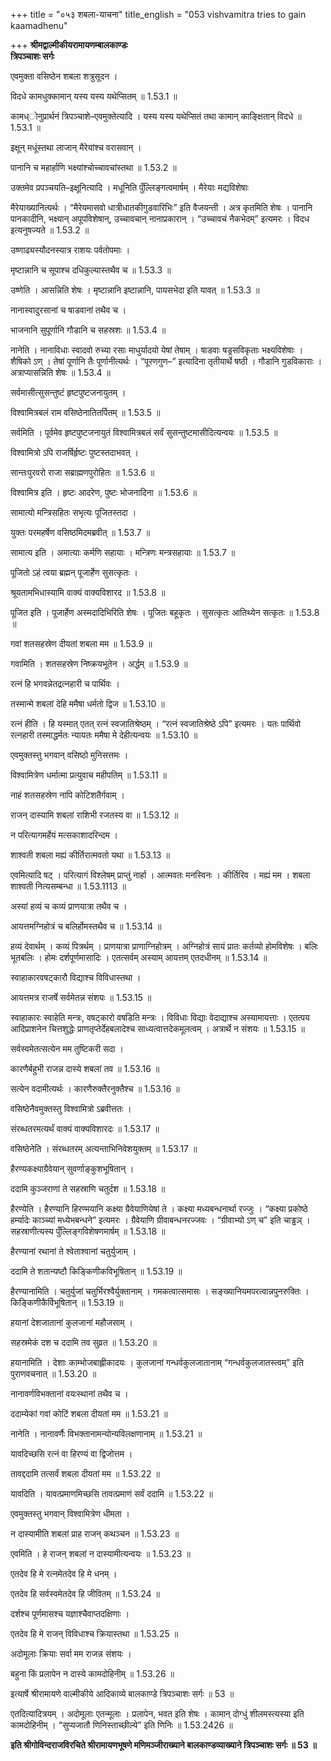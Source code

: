 +++
title = "०५३ शबला-याचना"
title_english = "053 vishvamitra tries to gain kaamadhenu"

+++
**श्रीमद्वाल्मीकीयरामायणम्बालकाण्डः  
त्रिपञ्चाशः सर्गः**

एवमुक्ता वसिष्ठेन शबला शत्रुसूदन ।

विदधे कामधुक्कामान् यस्य यस्य यथेप्सितम् ॥ 1.53.1 ॥

कामध्ोनुप्रार्थनं त्रिपञ्चाशे–एवमुक्तेत्यादि । यस्य यस्य यथेप्सितं तथा कामान् काङ्क्षितान् विदधे ॥ 1.53.1 ॥

इक्षून् मधूंस्तथा लाजान् मैरेयांश्च वरासवान् ।

पानानि च महार्हाणि भक्ष्यांश्चोच्चावचांस्तथा ॥ 1.53.2 ॥

उक्तमेव प्रपञ्चयति–इक्षूनित्यादि । मधूनिति पुँल्लिङ्गत्वमार्षम् । मैरेयाः मद्यविशेषाः

मैरेयाख्यानित्यर्थः । “मैरेयमासवो धात्रीधातकीगुडवारिभिः” इति वैजयन्ती । अत्र कृतमिति शेषः । पानानि पानकादीनि, भक्ष्यान् अपूपविशेषान्, उच्चावचान् नानाप्रकारान् । “उच्चावचं नैकभेदम्” इत्यमरः । विदध इत्यनुषज्यते ॥ 1.53.2 ॥

उष्णाढ्यस्यौदनस्यात्र राशयः पर्वतोपमाः ।

मृष्टान्नानि च सूपाश्च दधिकुल्यास्तथैव च ॥ 1.53.3 ॥

उष्णेति । आसन्निति शेषः । मृष्टान्नानि इष्टान्नानि, पायसभेदा इति यावत् ॥ 1.53.3 ॥

नानास्वादुरसानां च षाडवानां तथैव च ।

भाजनानि सुपूर्णानि गौडानि च सहस्रशः ॥ 1.53.4 ॥

नानेति । नानाविधाः स्वादवो रुच्या रसाः माधुर्यादयो येषां तेषाम् । षाडवाः षड्रसविकृताः भक्ष्यविशेषाः । शैषिको ऽण् । तेषां पूर्णानि तैः पूर्णानीत्यर्थः । “पूरणगुण–” इत्यादिना तृतीयार्थे षष्ठी । गौडानि गुडविकाराः । अत्राप्यासन्निति शेषः ॥ 1.53.4 ॥

सर्वमासीत्सुसन्तुष्टं हृष्टपुष्टजनायुतम् ।

विश्वामित्रबलं राम वसिष्ठेनातितर्पितम् ॥ 1.53.5 ॥

सर्वमिति । पूर्वमेव हृष्टपुष्टजनायुतं विश्वामित्रबलं सर्वं सुसन्तुष्टमासीदित्यन्वयः ॥ 1.53.5 ॥

विश्वामित्रो ऽपि राजर्षिर्हृष्टः पुष्टस्तदाभवत् ।

सान्तःपुरवरो राजा सब्राह्मणपुरोहितः ॥ 1.53.6 ॥

विश्वामित्र इति । हृष्टः आदरेण, पुष्टः भोजनादिना ॥ 1.53.6 ॥

सामात्यो मन्त्रिसहितः सभृत्यः पूजितस्तदा ।

युक्तः परमहर्षेण वसिष्ठमिदमब्रवीत् ॥ 1.53.7 ॥

सामात्य इति । अमात्याः कर्मणि सहायाः । मन्त्रिणः मन्त्रसहायाः ॥ 1.53.7 ॥

पूजितो ऽहं त्वया ब्रह्मन् पूजार्हेण सुसत्कृतः ।

श्रूयतामभिधास्यामि वाक्यं वाक्यविशारद ॥ 1.53.8 ॥

पूजित इति । पूजार्हेण अस्मदादिभिरिति शेषः । पूजितः बहूकृतः । सुसत्कृतः आतिथ्येन सत्कृतः ॥ 1.53.8 ॥

गवां शतसहस्रेण दीयतां शबला मम ॥ 1.53.9 ॥

गवामिति । शतसहस्रेण निष्क्रयभूतेन । अर्द्धम् ॥ 1.53.9 ॥

रत्नं हि भगवन्नेतद्रत्नहारी च पार्थिवः ।

तस्मान्मे शबलां देहि ममैषा धर्मतो द्विज ॥ 1.53.10 ॥

रत्नं हीति । हि यस्मात् एतत् रत्नं स्वजातिश्रेष्ठम् । “रत्नं स्वजातिश्रेष्ठे ऽपि” इत्यमरः । यतः पार्थिवो रत्नहारी तस्माद्धर्मतः न्यायतः ममैषा मे देहीत्यन्वयः ॥ 1.53.10 ॥

एवमुक्तस्तु भगवान् वसिष्ठो मुनिसत्तमः ।

विश्वामित्रेण धर्मात्मा प्रत्युवाच महीपतिम् ॥ 1.53.11 ॥

नाहं शतसहस्रेण नापि कोटिशतैर्गवाम् ।

राजन् दास्यामि शबलां राशिभी रजतस्य वा ॥ 1.53.12 ॥

न परित्यागमर्हेयं मत्सकाशादरिन्दम ।

शाश्वती शबला मह्यं कीर्तिरात्मवतो यथा ॥ 1.53.13 ॥

एवमित्यादि षट् । परित्यागं विश्लेषम् प्राप्तुं नार्हा । आत्मवतः मनस्विनः । कीर्तिरिव । मह्यं मम । शबला शाश्वती नित्यसम्बन्धा ॥ 1.53.1113 ॥

अस्यां हव्यं च कव्यं प्राणयात्रा तथैव च ।

आयत्तमग्निहोत्रं च बलिर्होमस्तथैव च ॥ 1.53.14 ॥

हव्यं देवार्थम् । कव्यं पित्रर्थम् । प्राणयात्रा प्राणाग्निहोत्रम् । अग्निहोत्रं सायं प्रातः कर्तव्यो होमविशेषः । बलिः भूतबलिः । होमः दर्शपूर्णमासादिः । एतत्सर्वम् अस्याम् आयत्तम् एतदधीनम् ॥ 1.53.14 ॥

स्वाहाकारवषट्कारौ विद्याश्च विविधास्तथा ।

आयत्तमत्र राजर्षे सर्वमेतन्न संशयः ॥ 1.53.15 ॥

स्वाहाकारः स्वाहेति मन्त्रः, वषट्कारो वषडिति मन्त्रः । विविधाः विद्याः वेदाद्याश्च अस्यामायत्ताः । एतत्पय आदिप्राशनेन चित्तशुद्धेः प्राणतृप्तेर्देहबलादेश्च साध्यत्वात्तदेकमूलत्वम् । अत्रार्थे न संशयः ॥ 1.53.15 ॥

सर्वस्वमेतत्सत्येन मम तुष्टिकरी सदा ।

कारणैर्बहुभी राजन्न दास्ये शबलां तव ॥ 1.53.16 ॥

सत्येन वदामीत्यर्थः । कारणैरुक्तैरनुक्तैश्च ॥ 1.53.16 ॥

वसिष्ठेनैवमुक्तस्तु विश्वामित्रो ऽब्रवीत्ततः ।

संरब्धतरमत्यर्थं वाक्यं वाक्यविशारदः ॥ 1.53.17 ॥

वसिष्ठेनेति । संरब्धतरम् अत्यन्ताभिनिवेशयुक्तम् ॥ 1.53.17 ॥

हैरण्यकक्ष्याग्रैवेयान् सुवर्णाङ्कुशभूषितान् ।

ददामि कुञ्जराणां ते सहस्राणि चतुर्दश ॥ 1.53.18 ॥

हैरण्येति । हैरण्यानि हिरण्मयानि कक्ष्या ग्रैवेयाणियेषां ते । कक्ष्या मध्यबन्धनार्था रज्जुः । “कक्ष्या प्रकोष्ठे हर्म्यादेः काञ्च्यां मध्येभबन्धने” इत्यमरः । ग्रैवेयाणि ग्रीवाबन्धनरज्जवः । “ग्रीवाभ्यो ऽण् च” इति चाड्ढञ् । सहस्राणीत्यस्य पुँल्लिङ्गविशेषणमार्षम् ॥ 1.53.18 ॥

हैरण्यानां रथानां ते श्वेताश्वानां चतुर्युजाम् ।

ददामि ते शतान्यष्टौ किङ्किणीकविभूषितान् ॥ 1.53.19 ॥

हैरण्यानामिति । चतुर्युजां चतुर्भिरश्वैर्युक्तानाम् । गमकत्वात्समासः । सङ्ख्यानियमपरत्वान्नपुनरुक्तिः । किङ्किणीकैर्विभूषितान् ॥ 1.53.19 ॥

हयानां देशजातानां कुलजानां महौजसाम् ।

सहस्रमेकं दश च ददामि तव सुव्रत ॥ 1.53.20 ॥

हयानामिति । देशाः काम्भोजबाह्लीकादयः । कुलजानां गन्धर्वकुलजातानाम् “गन्धर्वकुलजातस्त्वम्” इति पुराणवचनात् ॥ 1.53.20 ॥

नानावर्णविभक्तानां वयःस्थानां तथैव च ।

ददाम्येकां गवां कोटिं शबला दीयतां मम ॥ 1.53.21 ॥

नानेति । नानावर्णैः विभक्तानामन्योन्यविलक्षणानाम् ॥ 1.53.21 ॥

यावदिच्छसि रत्नं वा हिरण्यं वा द्विजोत्तम ।

तावद्ददामि तत्सर्वं शबला दीयतां मम ॥ 1.53.22 ॥

यावदिति । यावत्प्रमाणमिच्छसि तावत्प्रमाणं सर्वं ददामि ॥ 1.53.22 ॥

एवमुक्तस्तु भगवान् विश्वामित्रेण धीमता ।

न दास्यामीति शबलां प्राह राजन् कथञ्चन ॥ 1.53.23 ॥

एवमिति । हे राजन् शबलां न दास्यामीत्यन्वयः ॥ 1.53.23 ॥

एतदेव हि मे रत्नमेतदेव हि मे धनम् ।

एतदेव हि सर्वस्वमेतदेव हि जीवितम् ॥ 1.53.24 ॥

दर्शश्च पूर्णमासश्च यज्ञाश्चैवाप्तदक्षिणाः ।

एतदेव हि मे राजन् विविधाश्च क्रियास्तथा ॥ 1.53.25 ॥

अदोमूलाः क्रियाः सर्वा मम राजन्न संशयः ।

बहुना किं प्रलापेन न दास्ये कामदोहिनीम् ॥ 1.53.26 ॥

इत्यार्षे श्रीरामायणे वाल्मीकीये आदिकाव्ये बालकाण्डे त्रिपञ्चाशः सर्गः ॥ 53 ॥

एतदित्यादित्रयम् । अदोमूलाः एतन्मूलाः । प्रलापेन, भवत इति शेषः । कामान् दोग्धुं शीलमस्त्यस्या इति कामदोहिनीम् । “सुप्यजातौ णिनिस्ताच्छील्ये” इति णिनिः ॥ 1.53.2426 ॥

**इति श्रीगोविन्दराजविरचिते श्रीरामायणभूषणे मणिमञ्जीराख्याने बालकाण्डव्याख्याने त्रिपञ्चाशः सर्गः ॥ 53 ॥**
